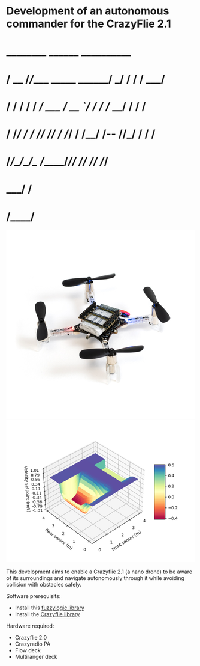 # Development of an autonomous commander for the CrazyFlie 2.1

#         ________                   ______       __________
#        / __  /_/____ _____ ______/ ___/ /      / /__  ___/
#       / / / / / ___/ ___  / __ `/ /  / /___ __/ /  / /
#      / /_/ / / /__/ /__/ / /_/ / /__/ /-- //_/ /  / /
#     /_____/_/\___/\___  /_____/____/_/ /_/  /_/  /_/
#                   ___/ /
#                  /____/

![Crazyflie 2.1](https://github.com/diegoch-it/cf_AutonomousWithFC/blob/main/pics/crazyflie_2.1_585px.jpg)![Setpoint1graph](https://github.com/diegoch-it/cf_AutonomousWithFC/blob/main/pics/graph1.png)

This development aims to enable a Crazyflie 2.1 (a nano drone) to be aware of its surroundings and navigate autonomously through it while avoiding collision with obstacles safely.    

Software prerequisits: 
    
- Install this [fuzzylogic library](https://github.com/Python-Fuzzylogic/fuzzylogic.git)
- Install the [Crazyflie library](https://github.com/bitcraze/crazyflie-lib-python.git)

Hardware required:
- Crazyflie 2.0
- Crazyradio PA
- Flow deck
- Multiranger deck
